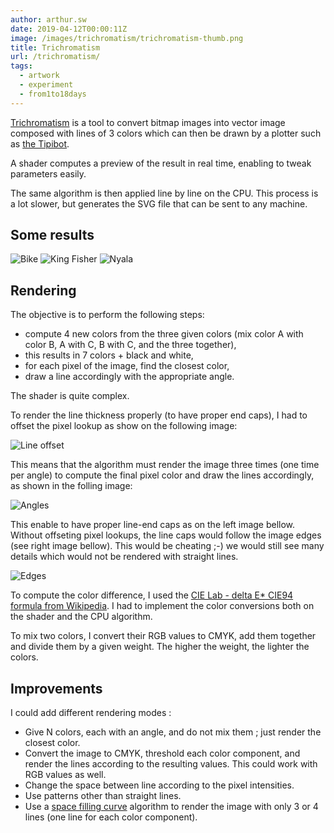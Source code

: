 ```yaml
---
author: arthur.sw
date: 2019-04-12T00:00:11Z
image: /images/trichromatism/trichromatism-thumb.png
title: Trichromatism
url: /trichromatism/
tags:
  - artwork
  - experiment
  - from1to18days
---
```


[Trichromatism](http://arthur.sw.gitlab.io/trichromatism/) is a tool to convert bitmap images into vector image composed with lines of 3 colors which can then be drawn by a plotter such as [the Tipibot](http://arthurmasson.xyz/tipibot/).

A shader computes a preview of the result in real time, enabling to tweak parameters easily. 

The same algorithm is then applied line by line on the CPU. This process is a lot slower, but generates the SVG file that can be sent to any machine.

## Some results

![Bike](/images/trichromatism/bike.jpg)
![King Fisher](/images/trichromatism/king-fisher.jpg)
![Nyala](/images/trichromatism/nyala.jpg)

## Rendering

The objective is to perform the following steps:
 
 - compute 4 new colors from the three given colors (mix color A with color B, A with C, B with C, and the three together),
 - this results in 7 colors + black and white,
 - for each pixel of the image, find the closest color,
 - draw a line accordingly with the appropriate angle.

The shader is quite complex.

To render the line thickness properly (to have proper end caps), I had to offset the pixel lookup as show on the following image:

![Line offset](/images/trichromatism/line-offset.jpg)

This means that the algorithm must render the image three times (one time per angle) to compute the final pixel color and draw the lines accordingly, as shown in the folling image:

![Angles](/images/trichromatism/angles.jpg)

This enable to have proper line-end caps as on the left image bellow. Without offseting pixel lookups, the line caps would follow the image edges (see right image bellow). This would be cheating ;-) we would still see many details which would not be rendered with straight lines.

![Edges](/images/trichromatism/edges.jpg)

To compute the color difference, I used the [CIE Lab - delta E* CIE94 formula from Wikipedia](https://en.wikipedia.org/wiki/Color_difference).
I had to implement the color conversions both on the shader and the CPU algorithm.

To mix two colors, I convert their RGB values to CMYK, add them together and divide them by a given weight. The higher the weight, the lighter the colors.

## Improvements

I could add different rendering modes :

 - Give N colors, each with an angle, and do not mix them ; just render the closest color.
 - Convert the image to CMYK, threshold each color component, and render the lines according to the resulting values. This could work with RGB values as well.
 - Change the space between line according to the pixel intensities.
 - Use patterns other than straight lines.
 - Use a [space filling curve](http://arthurmasson.xyz/space-filling-curves/) algorithm to render the image with only 3 or 4 lines (one line for each color component).




